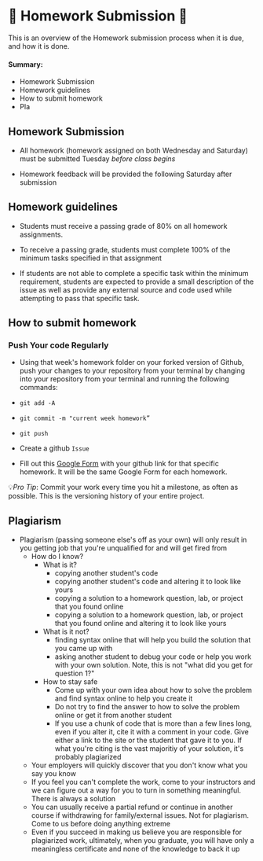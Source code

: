 # 📝 Homework Submission 📝


This is an overview of the Homework submission process when it is due, and how it is done. 

#### Summary: 

- Homework Submission
- Homework guidelines 
- How to submit homework 
- Pla


## Homework Submission

* All homework (homework assigned on both Wednesday and Saturday) must be submitted Tuesday *before class begins*

* Homework feedback will be provided the following Saturday after submission


## Homework guidelines 

* Students must receive a passing grade of 80% on all homework assignments.
  
* To receive a passing grade, students must complete 100% of the minimum tasks specified in that assignment
  
* If students are not able to complete a specific task within the minimum requirement, students are expected to provide a small description of the issue as well as provide any external source and code used while attempting to pass that specific task. 

## How to submit homework 

### Push Your code Regularly 

* Using that week's homework folder on your forked version of Github, push your changes to your repository from your terminal by changing into your repository from your terminal and running the following commands:
  
* `git add -A`
* `git commit -m "current week homework”`
* `git push`

* Create a github `Issue` 
  

  
* Fill out this [Google Form](https://forms.gle/4NPb21sHPtbvKSYD6) with your github link for that specific homework. It will be the same Google Form for each homework.


💡*Pro Tip*: Commit your work every time you hit a milestone, as often as possible. This is the versioning history of your entire project. 


## Plagiarism

- Plagiarism (passing someone else's off as your own) will only result in you getting job that you're unqualified for and will get fired from
	- How do I know?
		- What is it?
			- copying another student's code
			- copying another student's code and altering it to look like yours
			- copying a solution to a homework question, lab, or project that you found online
			- copying a solution to a homework question, lab, or project that you found online and altering it to look like yours
		- What is it not?
			- finding syntax online that will help you build the solution that you came up with
			- asking another student to debug your code or help you work with your own solution.  Note, this is not "what did you get for question 1?"
		- How to stay safe
			- Come up with your own idea about how to solve the problem and find syntax online to help you create it
			- Do not try to find the answer to how to solve the problem online or get it from another student
			- If you use a chunk of code that is more than a few lines long, even if you alter it, cite it with a comment in your code.  Give either a link to the site or the student that gave it to you.  If what you're citing is the vast majoritiy of your solution, it's probably plagiarized
	- Your employers will quickly discover that you don't know what you say you know
	- If you feel you can't complete the work, come to your instructors and we can figure out a way for you to turn in something meaningful.  There is always a solution
	- You can usually receive a partial refund or continue in another course if withdrawing for family/external issues.  Not for plagiarism.  Come to us before doing anything extreme
	- Even if you succeed in making us believe you are responsible for plagiarized work, ultimately, when you graduate, you will have only a meaningless certificate and none of the knowledge to back it up